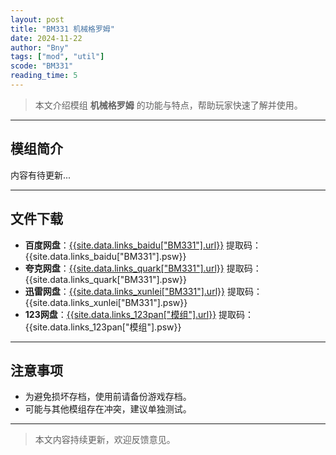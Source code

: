```yaml
---
layout: post
title: "BM331 机械格罗姆"
date: 2024-11-22
author: "Bny"
tags: ["mod", "util"]
scode: "BM331"
reading_time: 5
---
```


> 本文介绍模组 **机械格罗姆** 的功能与特点，帮助玩家快速了解并使用。

---

## 模组简介

内容有待更新...

---

## 文件下载
- **百度网盘**：[{{site.data.links_baidu["BM331"].url}}]({{site.data.links_baidu["BM331"].url}}) 提取码：{{site.data.links_baidu["BM331"].psw}}
- **夸克网盘**：[{{site.data.links_quark["BM331"].url}}]({{site.data.links_quark["BM331"].url}}) 提取码：{{site.data.links_quark["BM331"].psw}}
- **迅雷网盘**：[{{site.data.links_xunlei["BM331"].url}}]({{site.data.links_xunlei["BM331"].url}}) 提取码：{{site.data.links_xunlei["BM331"].psw}}
- **123网盘**：[{{site.data.links_123pan["模组"].url}}]({{site.data.links_123pan["模组"].url}}) 提取码：{{site.data.links_123pan["模组"].psw}}

---

## 注意事项
- 为避免损坏存档，使用前请备份游戏存档。
- 可能与其他模组存在冲突，建议单独测试。

---

> 本文内容持续更新，欢迎反馈意见。
